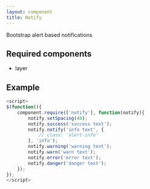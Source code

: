 ```yaml
---
layout: component
title: Notify
---
```


Bootstrap alert based notifications

## Required components

* layer

## Example

```js
<script>
$(function(){
	component.require(['notify'], function(notify){
		notify.setSpacing(40);
		notify.success('success text');
		notify.notify('info text', {
			// class: 'alert-info'
		}, 'info');
		notify.warning('warning text');
		notify.warn('warn text');
		notify.error('error text');
		notify.danger('danger text');
	});
});
</script>
```

<script>
$(function(){
	console.log('component.require(['notify'], function(notify){');
	component.require(['notify'], function(notify){
		console.log('notify loaded');
		notify.setSpacing(40);
		notify.success('success text');
		notify.notify('info text', {
			// class: 'alert-info'
		}, 'info');
		notify.warning('warning text');
		notify.warn('warn text');
		notify.error('error text');
		notify.danger('danger text');
	});
});
</script>
